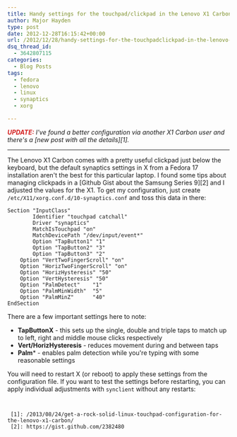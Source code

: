 ```yaml
---
title: Handy settings for the touchpad/clickpad in the Lenovo X1 Carbon
author: Major Hayden
type: post
date: 2012-12-28T16:15:42+00:00
url: /2012/12/28/handy-settings-for-the-touchpadclickpad-in-the-lenovo-x1-carbon/
dsq_thread_id:
  - 3642807115
categories:
  - Blog Posts
tags:
  - fedora
  - lenovo
  - linux
  - synaptics
  - xorg

---
```

_<strong style="color: #D42020;">UPDATE:</strong> I've found a better configuration via another X1 Carbon user and there's a [new post with all the details][1]._

* * *

The Lenovo X1 Carbon comes with a pretty useful clickpad just below the keyboard, but the default synaptics settings in X from a Fedora 17 installation aren't the best for this particular laptop. I found some tips about managing clickpads in a [Github Gist about the Samsung Series 9][2] and I adjusted the values for the X1. To get my configuration, just create `/etc/X11/xorg.conf.d/10-synaptics.conf` and toss this data in there:

```
Section "InputClass"
        Identifier "touchpad catchall"
        Driver "synaptics"
        MatchIsTouchpad "on"
        MatchDevicePath "/dev/input/event*"
        Option "TapButton1" "1"
        Option "TapButton2" "3"
        Option "TapButton3" "2"
	Option "VertTwoFingerScroll" "on"
	Option "HorizTwoFingerScroll" "on"
	Option "HorizHysteresis" "50"
	Option "VertHysteresis" "50"
	Option "PalmDetect"    "1"
	Option "PalmMinWidth"  "5"
	Option "PalmMinZ"      "40"
EndSection
```


There are a few important settings here to note:

  * **TapButtonX** - this sets up the single, double and triple taps to match up to left, right and middle mouse clicks respectively
  * **Vert/HorizHysteresis** - reduces movement during and between taps
  * **Palm*** - enables palm detection while you're typing with some reasonable settings

You will need to restart X (or reboot) to apply these settings from the configuration file. If you want to test the settings before restarting, you can apply individual adjustments with `synclient` without any restarts:

```


 [1]: /2013/08/24/get-a-rock-solid-linux-touchpad-configuration-for-the-lenovo-x1-carbon/
 [2]: https://gist.github.com/2382480

